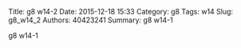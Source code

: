 Title: g8 w14-2
Date: 2015-12-18 15:33
Category: g8
Tags: w14
Slug: g8_w14_2
Authors: 40423241
Summary: g8 w14-1

g8 w14-1


